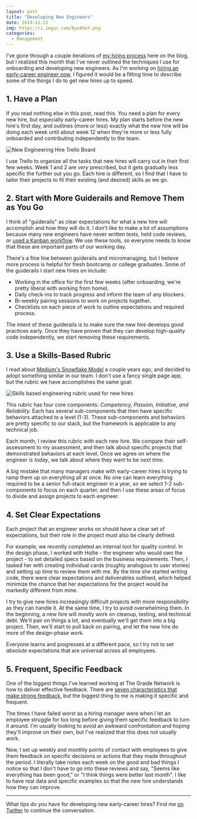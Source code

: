 ```yaml
---
layout: post
title: "Developing New Engineers"
date: 2019-11-22
img: https://i.imgur.com/8yvA5oY.png
categories: 
  - Management
---
```


I've gone through a couple iterations of [my hiring process](https://www.karllhughes.com/posts/hiring-process) here on the blog, but I realized this month that I've never outlined the techniques I use for onboarding and developing new engineers. As I'm working on [hiring an early-career engineer now](https://github.com/thegraidenetwork/job-openings/blob/master/positions/software-engineer.md), I figured it would be a fitting time to describe some of the things I do to get new hires up to speed.

## 1. Have a Plan

If you read nothing else in this post, read this. You need a plan for every new hire, but especially early-career hires. My plan starts before the new hire's first day, and outlines (more or less) exactly what the new hire will be doing each week until about week 12 when they're more or less fully onboarded and contributing independently to the team.

![New Engineering Hire Trello Board](https://i.imgur.com/F3vK7U0.png)

I use Trello to organize all the tasks that new hires will carry out in their first few weeks. Week 1 and 2 are _very_ prescribed, but it gets gradually less specific the further out you go. Each hire is different, so I find that I have to tailor their projects to fit their existing (and desired) skills as we go.

## 2. Start with More Guiderails and Remove Them as You Go

I think of "guiderails" as clear expectations for what a new hire will accomplish and how they will do it. I don't like to make a lot of assumptions because many new engineers have never written tests, held code reviews, or [used a Kanban workflow](https://www.themuse.com/advice/an-underrated-way-for-engineering-teams-to-improve-their-workflow). We use these tools, so everyone needs to know that these are important parts of our working day.

There's a fine line between guiderails and micromanaging, but I believe more process is helpful for fresh bootcamp or college graduates. Some of the guiderails I start new hires on include:

- Working in the office for the first few weeks (after onboarding, we're pretty liberal with working from home).
- Daily check-ins to track progress and inform the team of any blockers.
- Bi-weekly pairing sessions to work on projects together.
- Checklists on each piece of work to outline expectations and required process.

The intent of these guiderails is to make sure the new hire develops good practices early. Once they have proven that they can develop high-quality code independently, we start removing these requirements.

## 3. Use a Skills-Based Rubric

I read about [Medium's Snowflake Model](https://snowflake.medium.com/) a couple years ago, and decided to adopt something similar in our team. I don't use a fancy single page app, but the rubric we have accomplishes the same goal:

![Skills based engineering rubric used for new hires](https://i.imgur.com/TtNEoqa.png)

This rubric has four core components: *Competency, Passion, Initiative, and Reliability.* Each has several sub-components that then have specific behaviors attached to a level (1-3). These sub-components and behaviors are pretty specific to our stack, but the framework is applicable to any technical job.

Each month, I review this rubric with each new hire. We compare their self-assessment to my assessment, and then talk about specific projects that demonstrated behaviors at each level. Once we agree on where the engineer is _today_, we talk about where they want to be _next time_.

A big mistake that many managers make with early-career hires is trying to ramp them up on everything all at once. No one can learn everything required to be a senior full-stack engineer in a year, so we select 1-2 sub-components to focus on each quarter, and then I use these areas of focus to divide and assign projects to each engineer.

## 4. Set Clear Expectations

Each project that an engineer works on should have a clear set of expectations, but their role in the project must also be clearly defined.

For example, we recently completed an internal tool for quality control. In the design phase, I worked with Hollie - the engineer who would own the project - to set detailed specs based on the business requirements. Then, I tasked her with creating individual cards (roughly analogous to user stories) and setting up time to review them with me. By the time she started writing code, there were clear expectations and deliverables outlined, which helped minimize the chance that her expectations for the project would be markedly different from mine.

I try to give new hires increasingly difficult projects with more responsibility as they can handle it. At the same time, I try to avoid overwhelming them. In the beginning, a new hire will mostly work on cleanup, testing, and technical debt. We'll pair on things a lot, and eventually we'll get them into a big project. Then, we'll start to pull back on pairing, and let the new hire do more of the design-phase work.

Everyone learns and progresses at a different pace, so I try not to set _absolute_ expectations that are universal across all employees.

## 5. Frequent, Specific Feedback

One of the biggest things I've learned working at The Graide Network is how to deliver effective feedback. There are [seven characteristics that make  strong feedback](https://www.thegraidenetwork.com/7-hallmarks-philosophy), but the biggest thing to me is making it specific and frequent.

The times I have failed worst as a hiring manager were when I let an employee struggle for too long before giving them specific feedback to turn it around. I'm usually looking to avoid an awkward confrontation and hoping they'll improve on their own, but I've realized that this does not usually work.

Now, I set up weekly and monthly points of contact with employees to give them feedback on specific decisions or actions that they made throughout the period. I literally take notes each week on the good and bad things I notice so that I don't have to go into these reviews and say, "Seems like everything has been good," or "I think things were better last month". I like to have real data and specific examples so that the new hire understands how they can improve.

-----

What tips do you have for developing new early-career hires? Find me [on Twitter](https://twitter.com/karllhughes) to continue the conversation.
